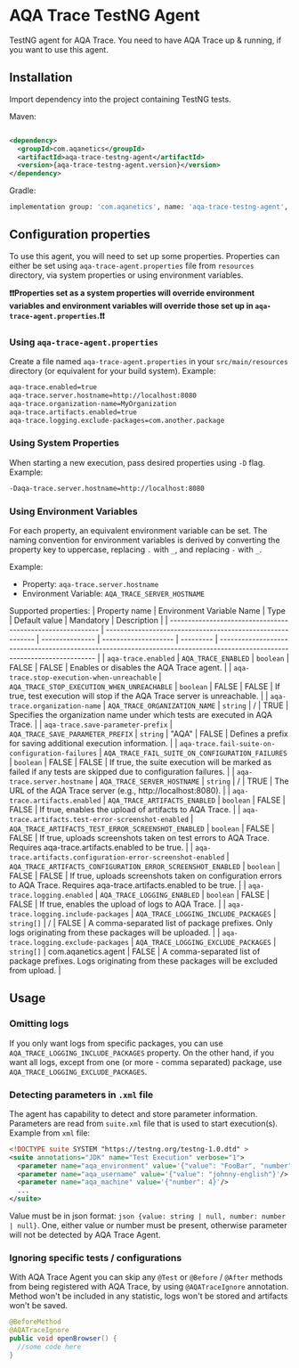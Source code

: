 # AQA Trace TestNG Agent

TestNG agent for AQA Trace. You need to have AQA Trace up & running, if you want to use this agent.

## Installation

Import dependency into the project containing TestNG tests.

Maven:

```xml

<dependency>
  <groupId>com.aqanetics</groupId>
  <artifactId>aqa-trace-testng-agent</artifactId>
  <version>{aqa-trace-testng-agent.version}</version>
</dependency>
```

Gradle:

```bash
implementation group: 'com.aqanetics', name: 'aqa-trace-testng-agent', version: ''
```

## Configuration properties

To use this agent, you will need to set up some properties. Properties can either be set using
`aqa-trace-agent.properties` file from `resources` directory, via system properties or using environment variables.


__❗❗Properties set as a system properties will override environment variables and environment variables will override those set up in `aqa-trace-agent.properties`.❗❗__


### Using `aqa-trace-agent.properties`

Create a file named `aqa-trace-agent.properties` in your `src/main/resources` directory (or
equivalent
for your build system).
Example:

```bash
aqa-trace.enabled=true
aqa-trace.server.hostname=http://localhost:8080
aqa-trace.organization-name=MyOrganization
aqa-trace.artifacts.enabled=true
aqa-trace.logging.exclude-packages=com.another.package
```

### Using System Properties

When starting a new execution, pass desired properties using `-D` flag. Example:
```bash
-Daqa-trace.server.hostname=http://localhost:8080
```

### Using Environment Variables

For each property, an equivalent environment variable can be set. The naming convention for
environment variables is derived by converting the property key to uppercase, replacing `.` with
`_`, and replacing `-` with `_`.

Example:

* Property: `aqa-trace.server.hostname`
* Environment Variable: `AQA_TRACE_SERVER_HOSTNAME`

Supported properties:
| Property name | Environment Variable Name | Type | Default value | Mandatory | Description |
| ---------------------------------------------------------- | ---------------------------------------------------------- | --------------- | -------------------- | --------- | ------------------------------------------------------------------------------------------------------------------------- |
| `aqa-trace.enabled` | `AQA_TRACE_ENABLED` | `boolean` | FALSE | FALSE | Enables or disables the AQA Trace agent. |
| `aqa-trace.stop-execution-when-unreachable` | `AQA_TRACE_STOP_EXECUTION_WHEN_UNREACHABLE` | `boolean` | FALSE | FALSE | If true, test execution will stop if the AQA Trace server is unreachable. |
| `aqa-trace.organization-name` | `AQA_TRACE_ORGANIZATION_NAME` | `string` | / | TRUE | Specifies the organization name under which tests are executed in AQA Trace. |
| `aqa-trace.save-parameter-prefix` | `AQA_TRACE_SAVE_PARAMETER_PREFIX` | `string` | "AQA" | FALSE | Defines a prefix for saving additional execution information. |
| `aqa-trace.fail-suite-on-configuration-failures` | `AQA_TRACE_FAIL_SUITE_ON_CONFIGURATION_FAILURES` | `boolean` | FALSE | FALSE | If true, the suite execution will be marked as failed if any tests are skipped due to configuration failures. |
| `aqa-trace.server.hostname` | `AQA_TRACE_SERVER_HOSTNAME` | `string` | / | TRUE | The URL of the AQA Trace server (e.g., http://localhost:8080). |
| `aqa-trace.artifacts.enabled` | `AQA_TRACE_ARTIFACTS_ENABLED` | `boolean` | FALSE | FALSE | If true, enables the upload of artifacts to AQA Trace. |
| `aqa-trace.artifacts.test-error-screenshot-enabled` | `AQA_TRACE_ARTIFACTS_TEST_ERROR_SCREENSHOT_ENABLED` | `boolean` | FALSE | FALSE | If true, uploads screenshots taken on test errors to AQA Trace. Requires aqa-trace.artifacts.enabled to be true. |
| `aqa-trace.artifacts.configuration-error-screenshot-enabled` | `AQA_TRACE_ARTIFACTS_CONFIGURATION_ERROR_SCREENSHOT_ENABLED` | `boolean` | FALSE | FALSE | If true, uploads screenshots taken on configuration errors to AQA Trace. Requires aqa-trace.artifacts.enabled to be true. |
| `aqa-trace.logging.enabled` | `AQA_TRACE_LOGGING_ENABLED` | `boolean` | FALSE | FALSE | If true, enables the upload of logs to AQA Trace. |
| `aqa-trace.logging.include-packages` | `AQA_TRACE_LOGGING_INCLUDE_PACKAGES` | `string[]` | / | FALSE | A comma-separated list of package prefixes. Only logs originating from these packages will be uploaded. |
| `aqa-trace.logging.exclude-packages` | `AQA_TRACE_LOGGING_EXCLUDE_PACKAGES` | `string[]` | com.aqanetics.agent | FALSE | A comma-separated list of package prefixes. Logs originating from these packages will be excluded from upload. |

## Usage

### Omitting logs

If you only want logs from specific packages, you can use `AQA_TRACE_LOGGING_INCLUDE_PACKAGES` property. On the other hand, if you want all logs, except from one (or more - comma separated) package, use `AQA_TRACE_LOGGING_EXCLUDE_PACKAGES`.

### Detecting parameters in `.xml` file

The agent has capability to detect and store parameter information. Parameters are read from `suite.xml` file that is used to start execution(s). Example from `xml` file:

```xml
<!DOCTYPE suite SYSTEM "https://testng.org/testng-1.0.dtd" >
<suite annotations="JDK" name="Test Execution" verbose="1">
  <parameter name="aqa_environment" value='{"value": "FooBar", "number": 42}'/>
  <parameter name="aqa_username" value='{"value": "johnny-english"}'/>
  <parameter name="aqa_machine" value='{"number": 4}'/>
  ...
</suite>
```

Value must be in json format: ```json {value: string | null, number: number | null}```. One, either value or number must be present, otherwise parameter will not be detected by AQA Trace Agent.

### Ignoring specific tests / configurations

With AQA Trace Agent you can skip any `@Test` or `@Before` / `@After` methods from being registered with AQA Trace, by using `@AQATraceIgnore` annotation. Method won't be included in any statistic, logs won't be stored and artifacts won't be saved. 

```java
@BeforeMethod
@AQATraceIgnore
public void openBrowser() {
  //some code here
}
```
